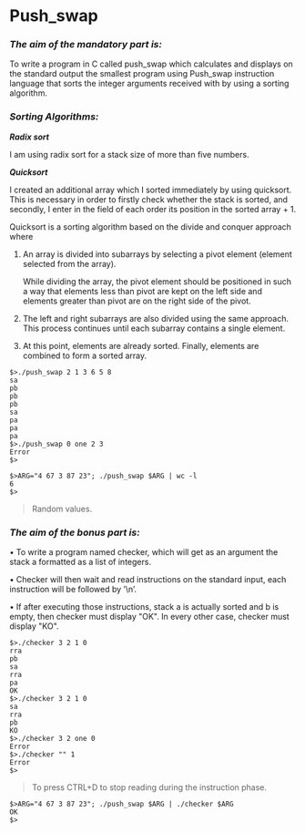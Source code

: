# Push_swap
### ***The aim of the mandatory part is:***
To write a program in C called push_swap which calculates and displays on the standard output the smallest program using Push_swap instruction language that sorts the integer arguments received with by using  a sorting algorithm.
### ***Sorting Algorithms:***

***Radix sort***

I am using radix sort for a stack size of more than five numbers.

***Quicksort***

I created an additional array which I sorted immediately by using quicksort. This is necessary in order to firstly check whether the stack is sorted, and secondly, I enter in the field of each order its position in the sorted array + 1.

Quicksort is a sorting algorithm based on the divide and conquer approach where

1. An array is divided into subarrays by selecting a pivot element (element selected from the array).

   While dividing the array, the pivot element should be positioned in such a way that elements less than pivot are kept on the left side and elements greater than pivot are on the right side of the pivot.

2. The left and right subarrays are also divided using the same approach. This process continues until each subarray contains a single element.

3. At this point, elements are already sorted. Finally, elements are combined to form a sorted array.
```
$>./push_swap 2 1 3 6 5 8
sa
pb
pb
pb
sa
pa
pa
pa
$>./push_swap 0 one 2 3
Error
$>
```
```
$>ARG="4 67 3 87 23"; ./push_swap $ARG | wc -l
6
$>
```
>Random values.
### ***The aim of the bonus part is:***
• To write a program named checker, which will get as an argument the stack a formatted as a list of integers.

• Checker will then wait and read instructions on the standard input, each instruction will be followed by ’\n’.

• If after executing those instructions, stack a is actually sorted and b is empty, then checker must display "OK". In every other case, checker must display "KO".
```
$>./checker 3 2 1 0
rra
pb
sa
rra
pa
OK
$>./checker 3 2 1 0
sa
rra
pb
KO
$>./checker 3 2 one 0
Error
$>./checker "" 1
Error
$>
```
>To press CTRL+D to stop reading during the instruction phase.
```
$>ARG="4 67 3 87 23"; ./push_swap $ARG | ./checker $ARG
OK
$>
```
